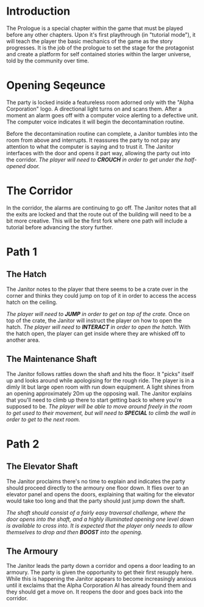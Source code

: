 # Introduction

The Prologue is a special chapter within the game that must be played before any other chapters. Upon it's first playthrough (in "tutorial mode"), it will teach the player the basic mechanics of the game as the story progresses. It is the job of the prologue to set the stage for the protagonist and create a platform for self contained stories within the larger universe, told by the community over time.

# Opening Seqeunce

The party is locked inside a featureless room adorned only with the "Alpha Corporation" logo. A directional light turns on and scans them. After a moment an alarm goes off with a computer voice alerting to a defective unit. The computer voice indicates it will begin the decontamination routine.

Before the decontamination routine can complete, a Janitor tumbles into the room from above and interrupts. It reassures the party to not pay any attention to what the computer is saying and to trust it. The Janitor interfaces with the door and opens it part way, allowing the party out into the corridor. *The player will need to **CROUCH** in order to get under the half-opened door.*

# The Corridor

In the corridor, the alarms are continuing to go off. The Janitor notes that all the exits are locked and that the route out of the building will need to be a bit more creative. This will be the first fork where one path will include a tutorial before advancing the story further.

# Path 1

## The Hatch

The Janitor notes to the player that there seems to be a crate over in the corner and thinks they could jump on top of it in order to access the access hatch on the ceiling.

*The player will need to **JUMP** in order to get on top of the crate.* Once on top of the crate, the Janitor will instruct the player on how to open the hatch. *The player will need to **INTERACT** in order to open the hatch.* With the hatch open, the player can get inside where they are whisked off to another area.

## The Maintenance Shaft

The Janitor follows rattles down the shaft and hits the floor. It "picks" itself up and looks around while apologising for the rough ride. The player is in a dimly lit but large open room with run down equipment. A light shines from an opening approximately 20m up the opposing wall. The Janitor explains that you'll need to climb up there to start getting back to where you're supposed to be. *The player will be able to move around freely in the room to get used to their movement, but will need to **SPECIAL** to climb the wall in order to get to the next room.*

# Path 2

## The Elevator Shaft

The Janitor proclaims there's no time to explain and indicates the party should proceed directly to the armoury one floor down. It flies over to an elevator panel and opens the doors, explaining that waiting for the elevator would take too long and that the party should just jump down the shaft.

*The shaft should consist of a fairly easy traversal challenge, where the door opens into the shaft, and a highly illuminated opening one level down is available to cross into. It is expected that the player only needs to allow themselves to drop and then **BOOST** into the opening.*

## The Armoury

The Janitor leads the party down a corridor and opens a door leading to an armoury. The party is given the opportunity to get their first resupply here. While this is happening the Janitor appears to become increasingly anxious until it exclaims that the Alpha Corporation AI has already found them and they should get a move on. It reopens the door and goes back into the corridor.